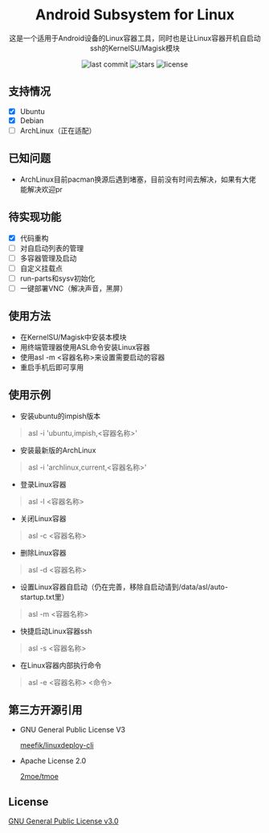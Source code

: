 <div align="center">

# Android Subsystem for Linux
这是一个适用于Android设备的Linux容器工具，同时也是让Linux容器开机自启动ssh的KernelSU/Magisk模块

![last commit](https://img.shields.io/github/last-commit/yaoxiaonie/asl)
![stars](https://img.shields.io/github/stars/yaoxiaonie/asl)
![license](https://img.shields.io/github/license/yaoxiaonie/asl)

</div>

## 支持情况
- [x] Ubuntu
- [x] Debian
- [ ] ArchLinux（正在适配）

## 已知问题
- ArchLinux目前pacman换源后遇到堵塞，目前没有时间去解决，如果有大佬能解决欢迎pr

## 待实现功能
- [x] 代码重构
- [ ] 对自启动列表的管理
- [ ] 多容器管理及启动
- [ ] 自定义挂载点
- [ ] run-parts和sysv初始化
- [ ] 一键部署VNC（解决声音，黑屏）

## 使用方法
- 在KernelSU/Magisk中安装本模块
- 用终端管理器使用ASL命令安装Linux容器
- 使用asl -m <容器名称>来设置需要启动的容器
- 重启手机后即可享用

## 使用示例
- 安装ubuntu的impish版本

> asl -i 'ubuntu,impish,<容器名称>'

- 安装最新版的ArchLinux

> asl -i 'archlinux,current,<容器名称>'

- 登录Linux容器

> asl -l <容器名称>

- 关闭Linux容器

> asl -c <容器名称>

- 删除Linux容器

> asl -d <容器名称>

- 设置Linux容器自启动（仍在完善，移除自启动请到/data/asl/auto-startup.txt里）

> asl -m <容器名称>

- 快捷启动Linux容器ssh

> asl -s <容器名称>

- 在Linux容器内部执行命令

> asl -e <容器名称> <命令>

## 第三方开源引用
- GNU General Public License V3

  [meefik/linuxdeploy-cli](https://github.com/meefik/linuxdeploy-cli)

- Apache License 2.0

  [2moe/tmoe](https://github.com/2moe/tmoe)

## License
[GNU General Public License v3.0](https://github.com/yaoxiaonie/asl/blob/master/LICENSE)